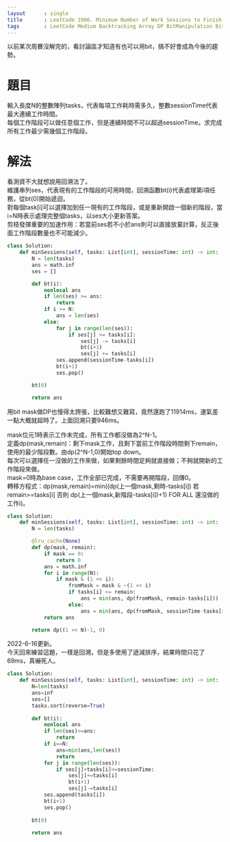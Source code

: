 ```yaml
---
layout      : single
title       : LeetCode 1986. Minimum Number of Work Sessions to Finish the Tasks
tags 		: LeetCode Medium Backtracking Array DP BitManipulation Bitmask
---
```

以前某次周賽沒解完的，看討論區才知道有也可以用bit，搞不好會成為今後的趨勢。

# 題目
輸入長度N的整數陣列tasks，代表每項工作耗時需多久，整數sessionTime代表最大連續工作時間。  
每個工作階段可以做任意個工作，但是連續時間不可以超過sessionTime。求完成所有工作最少需幾個工作階段。

# 解法
看測資不大就想說用回溯法了。  
維護串列ses，代表現有的工作階段的可用時間，回溯函數bt(i)代表處理第i項任務，從bt(0)開始遞迴。  
對每個task[i]可以選擇加到任一現有的工作階段，或是重新開啟一個新的階段，當i=N時表示處理完整個tasks，以ses大小更新答案。  
剪枝發揮重要的加速作用：若當前ses若不小於ans則可以直接放棄計算，反正後面工作階段數量也不可能減少。

```python
class Solution:
    def minSessions(self, tasks: List[int], sessionTime: int) -> int:
        N = len(tasks)
        ans = math.inf
        ses = []

        def bt(i):
            nonlocal ans
            if len(ses) >= ans:
                return
            if i >= N:
                ans = len(ses)
            else:
                for j in range(len(ses)):
                    if ses[j] >= tasks[i]:
                        ses[j] -= tasks[i]
                        bt(i+1)
                        ses[j] += tasks[i]
                ses.append(sessionTime-tasks[i])
                bt(i+1)
                ses.pop()

        bt(0)

        return ans

```

用bit mask做DP也慢得太誇張，比較難想又難寫，竟然還跑了11914ms，運氣差一點大概就超時了。上面回溯只要946ms。

mask位元1時表示工作未完成，所有工作都沒做為2^N-1。  
定義dp(mask,remain)：剩下mask工作，且剩下當前工作階段時間剩下remain，使用的最少階段數。由dp(2^N-1,0)開始top down。  
每次可以選擇任一沒做的工作來做，如果剩餘時間足夠就直接做；不夠就開新的工作階段來做。  
mask=0時為base case，工作全部已完成，不需要再開階段，回傳0。  
轉移方程式：dp(mask,remain)=min((dp(上一個mask,剩時-tasks[i]) 若 remain>=tasks[i] 否則 dp(上一個mask,新階段-tasks[i])+1) FOR ALL 還沒做的工作i)。

```python
class Solution:
    def minSessions(self, tasks: List[int], sessionTime: int) -> int:
        N = len(tasks)

        @lru_cache(None)
        def dp(mask, remain):
            if mask == 0:
                return 0
            ans = math.inf
            for i in range(N):
                if mask & (1 << i):
                    fromMask = mask & ~(1 << i)
                    if tasks[i] <= remain:
                        ans = min(ans, dp(fromMask, remain-tasks[i]))
                    else:
                        ans = min(ans, dp(fromMask, sessionTime-tasks[i])+1)
            return ans

        return dp((1 << N)-1, 0)
```

2022-6-16更新。  
今天回來練習這題，一樣是回溯，但是多使用了遞減排序，結果時間只花了69ms，真嚇死人。  

```python
class Solution:
    def minSessions(self, tasks: List[int], sessionTime: int) -> int:
        N=len(tasks)
        ans=inf
        ses=[]
        tasks.sort(reverse=True)
        
        def bt(i):
            nonlocal ans
            if len(ses)>=ans:
                return 
            if i==N:
                ans=min(ans,len(ses))
                return 
            for j in range(len(ses)):
                if ses[j]+tasks[i]<=sessionTime:
                    ses[j]+=tasks[i]
                    bt(i+1)
                    ses[j]-=tasks[i]
            ses.append(tasks[i])
            bt(i+1)
            ses.pop()
        
        bt(0)
        
        return ans
```